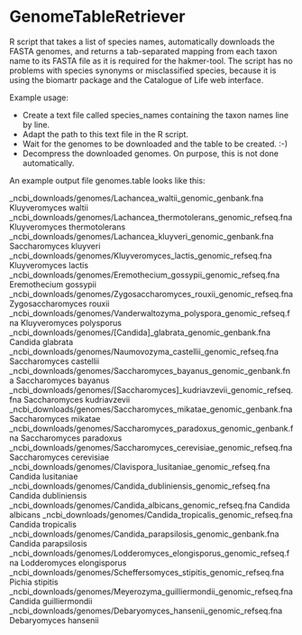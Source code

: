 # GenomeTableRetriever
R script that takes a list of species names, automatically downloads the FASTA genomes, and returns a tab-separated mapping from each taxon name to its FASTA file as it is required for the hakmer-tool. The script has no problems with species synonyms or misclassified species, because it is using the biomartr package and the Catalogue of Life web interface.

Example usage:
- Create a text file called species_names containing the taxon names line by line.
- Adapt the path to this text file in the R script.
- Wait for the genomes to be downloaded and the table to be created. :-)
- Decompress the downloaded genomes. On purpose, this is not done automatically.

An example output file genomes.table looks like this:

_ncbi_downloads/genomes/Lachancea_waltii_genomic_genbank.fna	Kluyveromyces waltii 
_ncbi_downloads/genomes/Lachancea_thermotolerans_genomic_refseq.fna	Kluyveromyces thermotolerans 
_ncbi_downloads/genomes/Lachancea_kluyveri_genomic_genbank.fna	Saccharomyces kluyveri 
_ncbi_downloads/genomes/Kluyveromyces_lactis_genomic_refseq.fna	Kluyveromyces lactis 
_ncbi_downloads/genomes/Eremothecium_gossypii_genomic_refseq.fna	Eremothecium gossypii 
_ncbi_downloads/genomes/Zygosaccharomyces_rouxii_genomic_refseq.fna	Zygosaccharomyces rouxii 
_ncbi_downloads/genomes/Vanderwaltozyma_polyspora_genomic_refseq.fna	Kluyveromyces polysporus 
_ncbi_downloads/genomes/[Candida]_glabrata_genomic_genbank.fna	Candida glabrata 
_ncbi_downloads/genomes/Naumovozyma_castellii_genomic_refseq.fna	Saccharomyces castellii 
_ncbi_downloads/genomes/Saccharomyces_bayanus_genomic_genbank.fna	Saccharomyces bayanus 
_ncbi_downloads/genomes/[Saccharomyces]_kudriavzevii_genomic_refseq.fna	Saccharomyces kudriavzevii 
_ncbi_downloads/genomes/Saccharomyces_mikatae_genomic_genbank.fna	Saccharomyces mikatae 
_ncbi_downloads/genomes/Saccharomyces_paradoxus_genomic_genbank.fna	Saccharomyces paradoxus 
_ncbi_downloads/genomes/Saccharomyces_cerevisiae_genomic_refseq.fna	Saccharomyces cerevisiae 
_ncbi_downloads/genomes/Clavispora_lusitaniae_genomic_refseq.fna	Candida lusitaniae 
_ncbi_downloads/genomes/Candida_dubliniensis_genomic_refseq.fna	Candida dubliniensis 
_ncbi_downloads/genomes/Candida_albicans_genomic_refseq.fna	Candida albicans 
_ncbi_downloads/genomes/Candida_tropicalis_genomic_refseq.fna	Candida tropicalis 
_ncbi_downloads/genomes/Candida_parapsilosis_genomic_genbank.fna	Candida parapsilosis 
_ncbi_downloads/genomes/Lodderomyces_elongisporus_genomic_refseq.fna	Lodderomyces elongisporus 
_ncbi_downloads/genomes/Scheffersomyces_stipitis_genomic_refseq.fna	Pichia stipitis 
_ncbi_downloads/genomes/Meyerozyma_guilliermondii_genomic_refseq.fna	Candida guilliermondii 
_ncbi_downloads/genomes/Debaryomyces_hansenii_genomic_refseq.fna	Debaryomyces hansenii 
